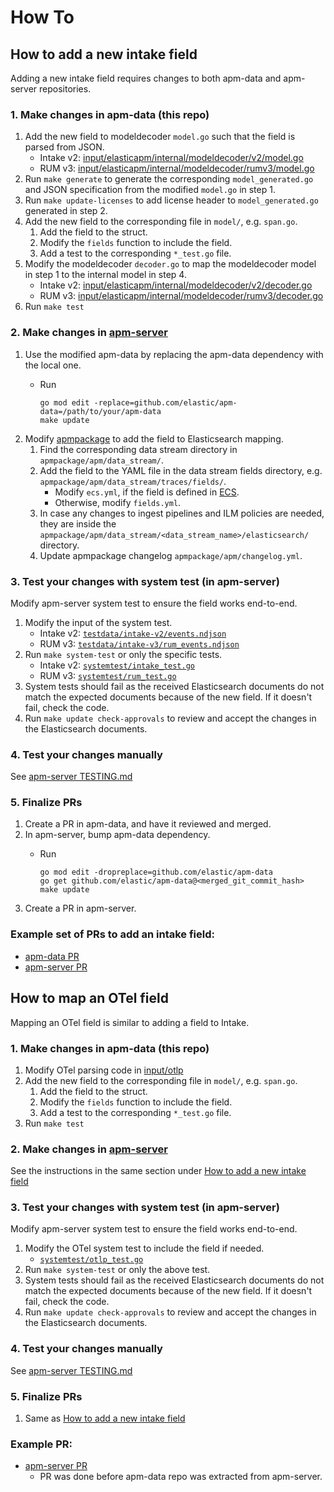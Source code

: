 # How To

## How to add a new intake field

Adding a new intake field requires changes to both apm-data and apm-server repositories. 

### 1. Make changes in apm-data (this repo)

1. Add the new field to modeldecoder `model.go` such that the field is parsed from JSON.
   - Intake v2: [input/elasticapm/internal/modeldecoder/v2/model.go](/input/elasticapm/internal/modeldecoder/v2/model.go)
   - RUM v3: [input/elasticapm/internal/modeldecoder/rumv3/model.go](/input/elasticapm/internal/modeldecoder/rumv3/model.go)
2. Run `make generate` to generate the corresponding `model_generated.go` and JSON specification from the modified `model.go` in step 1.
3. Run `make update-licenses` to add license header to `model_generated.go` generated in step 2.
4. Add the new field to the corresponding file in `model/`, e.g. `span.go`.
   1. Add the field to the struct.
   2. Modify the `fields` function to include the field.
   3. Add a test to the corresponding `*_test.go` file.
5. Modify the modeldecoder `decoder.go` to map the modeldecoder model in step 1 to the internal model in step 4.
   - Intake v2: [input/elasticapm/internal/modeldecoder/v2/decoder.go](/input/elasticapm/internal/modeldecoder/v2/decoder.go)
   - RUM v3: [input/elasticapm/internal/modeldecoder/rumv3/decoder.go](/input/elasticapm/internal/modeldecoder/rumv3/decoder.go)
6. Run `make test`

### 2. Make changes in [apm-server](https://github.com/elastic/apm-server/)

1. Use the modified apm-data by replacing the apm-data dependency with the local one.
   - Run

         go mod edit -replace=github.com/elastic/apm-data=/path/to/your/apm-data
         make update
2. Modify [apmpackage](https://github.com/elastic/apm-server/tree/main/apmpackage) to add the field to Elasticsearch mapping.
   1. Find the corresponding data stream directory in `apmpackage/apm/data_stream/`.
   2. Add the field to the YAML file in the data stream fields directory, e.g. `apmpackage/apm/data_stream/traces/fields/`.
        - Modify `ecs.yml`, if the field is defined in [ECS](https://www.elastic.co/guide/en/ecs/current/ecs-field-reference.html).
        - Otherwise, modify `fields.yml`.
   3. In case any changes to ingest pipelines and ILM policies are needed, they are inside the `apmpackage/apm/data_stream/<data_stream_name>/elasticsearch/` directory.
   4. Update apmpackage changelog `apmpackage/apm/changelog.yml`.

### 3. Test your changes with system test (in apm-server)

Modify apm-server system test to ensure the field works end-to-end.

1. Modify the input of the system test.
   - Intake v2: [`testdata/intake-v2/events.ndjson`](https://github.com/elastic/apm-server/blob/main/testdata/intake-v2/events.ndjson)
   - RUM v3: [`testdata/intake-v3/rum_events.ndjson`](https://github.com/elastic/apm-server/blob/main/testdata/intake-v3/rum_events.ndjson)
2. Run `make system-test` or only the specific tests.
    - Intake v2: [`systemtest/intake_test.go`](https://github.com/elastic/apm-server/blob/main/systemtest/intake_test.go)
    - RUM v3: [`systemtest/rum_test.go`](https://github.com/elastic/apm-server/blob/main/systemtest/rum_test.go)
3. System tests should fail as the received Elasticsearch documents do not match the expected documents because of the new field. If it doesn't fail, check the code.
4. Run `make update check-approvals` to review and accept the changes in the Elasticsearch documents.

### 4. Test your changes manually

See [apm-server TESTING.md](https://github.com/elastic/apm-server/blob/main/dev_docs/TESTING.md#manual-testing)

### 5. Finalize PRs

1. Create a PR in apm-data, and have it reviewed and merged.
2. In apm-server, bump apm-data dependency.
   - Run

         go mod edit -dropreplace=github.com/elastic/apm-data
         go get github.com/elastic/apm-data@<merged_git_commit_hash>
         make update
3. Create a PR in apm-server.

### Example set of PRs to add an intake field:
- [apm-data PR](https://github.com/elastic/apm-data/pull/3)
- [apm-server PR](https://github.com/elastic/apm-server/pull/9850)

## How to map an OTel field

Mapping an OTel field is similar to adding a field to Intake.

### 1. Make changes in apm-data (this repo)

1. Modify OTel parsing code in [input/otlp](/input/otlp)
2. Add the new field to the corresponding file in `model/`, e.g. `span.go`.
   1. Add the field to the struct.
   2. Modify the `fields` function to include the field.
   3. Add a test to the corresponding `*_test.go` file.
3. Run `make test`

### 2. Make changes in [apm-server](https://github.com/elastic/apm-server/)

See the instructions in the same section under [How to add a new intake field](#how-to-add-a-new-intake-field)

### 3. Test your changes with system test (in apm-server)

Modify apm-server system test to ensure the field works end-to-end.

1. Modify the OTel system test to include the field if needed.
    - [`systemtest/otlp_test.go`](https://github.com/elastic/apm-server/blob/main/systemtest/otlp_test.go)
2. Run `make system-test` or only the above test.
3. System tests should fail as the received Elasticsearch documents do not match the expected documents because of the new field. If it doesn't fail, check the code.
4. Run `make update check-approvals` to review and accept the changes in the Elasticsearch documents.

### 4. Test your changes manually

See [apm-server TESTING.md](https://github.com/elastic/apm-server/blob/main/dev_docs/TESTING.md#manual-testing)

### 5. Finalize PRs
1. Same as [How to add a new intake field](#how-to-add-a-new-intake-field)

### Example PR:
- [apm-server PR](https://github.com/elastic/apm-server/pull/8334)
  - PR was done before apm-data repo was extracted from apm-server.
